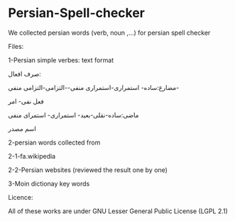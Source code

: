 Persian-Spell-checker
=====================

We collected persian words (verb, noun ,...) for persian spell checker

Files:

1-Persian simple verbes: text format

صرف افعال:

مضارع:ساده- استمراری-استمراری منفی--التزامی-التزامی منفی-

فعل نفی- امر

ماضی:ساده-نقلی-بعید- استمراری- استمرای منفی

اسم مصدر


2-persian words collected from

2-1-fa.wikipedia

2-2-Persian websites (reviewed the result one by one)

3-Moin dictionay key words


Licence:

All of these works are under GNU Lesser General Public License (LGPL 2.1)
